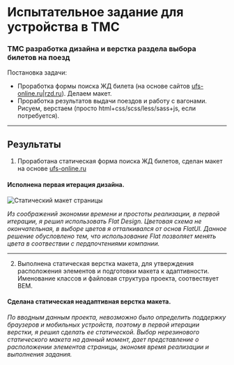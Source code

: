 # Испытательное задание для устройства в TMC
### TMC разработка дизайна и верстка раздела выбора билетов на поезд
Постановка задачи:
- Проработка формы поиска ЖД билета (на основе сайтов [ufs-online.ru](ufs-online.ru)|[rzd.ru](rzd.ru)). Делаем макет.
- Проработка результатов выдачи поездов и работу с вагонами. Рисуем, верстаем (просто html+css/scss/less/sass+js, если потребуется).

____

## Результаты

1. Проработана статическая форма поиска ЖД билетов, сделан макет на основе [ufs-online.ru](ufs-online.ru)

#### Исполнена первая итерация дизайна. 

![Статический макет страницы](https://i.imgur.com/U6W3il5.png)

_Из соображений экономии времени и простоты реализации, в первой итерации, я решил использовать Flat Design. Цветовая схема не окончательная, в выборе цветов я отталкивался от основ FlatUI. Данное решение обусловлено тем, что использование Flat позволяет менять цвета в соотвествии с пердпочтениями компании._

_____

2. Выполнена статическая верстка макета, для утверждения расположения элементов и подготовки макета к адаптивности. Именование классов и файловая структура проекта, соотвествует BEM.

#### Сделана статическая неадаптивная верстка макета.

_По вводным данным проекта, невозможно было определить поддержку браузеров и мобильных устройств, поэтому в первой итерации верстки, я решил сделать ее статической. Выбор нерезинового статического макета на данный момент, дает представление о расположении элементов страницы, экономя время реализации и выполнения задания._




